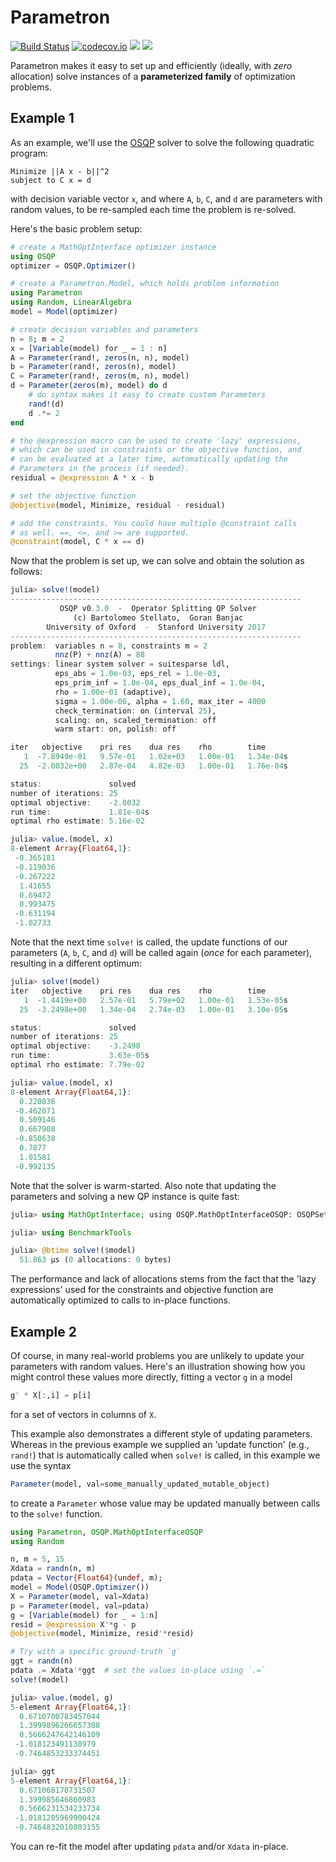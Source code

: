 # Parametron

[![Build Status](https://travis-ci.org/tkoolen/Parametron.jl.svg?branch=master)](https://travis-ci.org/tkoolen/Parametron.jl)
[![codecov.io](http://codecov.io/github/tkoolen/Parametron.jl/coverage.svg?branch=master)](http://codecov.io/github/tkoolen/Parametron.jl?branch=master)
[![](https://img.shields.io/badge/docs-latest-blue.svg)](https://tkoolen.github.io/Parametron.jl/latest)
[![](https://img.shields.io/badge/docs-stable-blue.svg)](https://tkoolen.github.io/Parametron.jl/stable)

Parametron makes it easy to set up and efficiently (ideally, with *zero* allocation) solve instances of a **parameterized family** of optimization problems.

## Example 1

As an example, we'll use the [OSQP](https://github.com/oxfordcontrol/OSQP.jl) solver to solve the following quadratic program:

```
Minimize ||A x - b||^2
subject to C x = d
```

with decision variable vector `x`, and where `A`, `b`, `C`, and `d` are parameters with random values, to be re-sampled each time the problem is re-solved.

Here's the basic problem setup:

```julia
# create a MathOptInterface optimizer instance
using OSQP
optimizer = OSQP.Optimizer()

# create a Parametron.Model, which holds problem information
using Parametron
using Random, LinearAlgebra
model = Model(optimizer)

# create decision variables and parameters
n = 8; m = 2
x = [Variable(model) for _ = 1 : n]
A = Parameter(rand!, zeros(n, n), model)
b = Parameter(rand!, zeros(n), model)
C = Parameter(rand!, zeros(m, n), model)
d = Parameter(zeros(m), model) do d
    # do syntax makes it easy to create custom Parameters
    rand!(d)
    d .*= 2
end

# the @expression macro can be used to create 'lazy' expressions,
# which can be used in constraints or the objective function, and
# can be evaluated at a later time, automatically updating the
# Parameters in the process (if needed).
residual = @expression A * x - b

# set the objective function
@objective(model, Minimize, residual ⋅ residual)

# add the constraints. You could have multiple @constraint calls
# as well. ==, <=, and >= are supported.
@constraint(model, C * x == d)
```

Now that the problem is set up, we can solve and obtain the solution as follows:

```julia
julia> solve!(model)
-----------------------------------------------------------------
           OSQP v0.3.0  -  Operator Splitting QP Solver
              (c) Bartolomeo Stellato,  Goran Banjac
        University of Oxford  -  Stanford University 2017
-----------------------------------------------------------------
problem:  variables n = 8, constraints m = 2
          nnz(P) + nnz(A) = 88
settings: linear system solver = suitesparse ldl,
          eps_abs = 1.0e-03, eps_rel = 1.0e-03,
          eps_prim_inf = 1.0e-04, eps_dual_inf = 1.0e-04,
          rho = 1.00e-01 (adaptive),
          sigma = 1.00e-06, alpha = 1.60, max_iter = 4000
          check_termination: on (interval 25),
          scaling: on, scaled_termination: off
          warm start: on, polish: off

iter   objective    pri res    dua res    rho        time
   1  -7.8949e-01   9.57e-01   1.02e+03   1.00e-01   1.34e-04s
  25  -2.0032e+00   2.87e-04   4.82e-03   1.00e-01   1.76e-04s

status:               solved
number of iterations: 25
optimal objective:    -2.0032
run time:             1.81e-04s
optimal rho estimate: 5.16e-02

julia> value.(model, x)
8-element Array{Float64,1}:
 -0.365181
 -0.119036
 -0.267222
  1.41655
  0.69472
  0.993475
 -0.631194
 -1.02733
```

Note that the next time `solve!` is called, the update functions of our parameters (`A`, `b`, `C`, and `d`) will be called again (*once* for each parameter), resulting in a different optimum:

```julia
julia> solve!(model)
iter   objective    pri res    dua res    rho        time
   1  -1.4419e+00   2.57e-01   5.79e+02   1.00e-01   1.53e-05s
  25  -3.2498e+00   1.34e-04   2.74e-03   1.00e-01   3.10e-05s

status:               solved
number of iterations: 25
optimal objective:    -3.2498
run time:             3.63e-05s
optimal rho estimate: 7.79e-02

julia> value.(model, x)
8-element Array{Float64,1}:
  0.220836
 -0.462071
  0.509146
  0.667908
 -0.850638
  0.7877
  1.01581
 -0.992135
```

Note that the solver is warm-started. Also note that updating the parameters and solving a new QP instance is quite fast:

```julia
julia> using MathOptInterface; using OSQP.MathOptInterfaceOSQP: OSQPSettings; MathOptInterface.set!(optimizer, OSQPSettings.Verbose(), false) # silence the optimizer

julia> using BenchmarkTools

julia> @btime solve!($model)
  51.863 μs (0 allocations: 0 bytes)
```

The performance and lack of allocations stems from the fact that the 'lazy expressions' used for the constraints and objective function are automatically optimized to calls to in-place functions.

## Example 2

Of course, in many real-world problems you are unlikely to update your parameters with random values.
Here's an illustration showing how you might control these values more directly, fitting a vector
`g` in a model

```julia
g' * X[:,i] ≈ p[i]
```

for a set of vectors in columns of `X`.

This example also demonstrates a different style of updating parameters. Whereas in the previous example we
supplied an 'update function' (e.g., `rand!`) that is automatically called when `solve!` is
called, in this example we use the syntax

```julia
Parameter(model, val=some_manually_updated_mutable_object)
```

to create a `Parameter` whose value may be updated manually between calls to the `solve!` function.

```julia
using Parametron, OSQP.MathOptInterfaceOSQP
using Random

n, m = 5, 15
Xdata = randn(n, m)
pdata = Vector{Float64}(undef, m);
model = Model(OSQP.Optimizer())
X = Parameter(model, val=Xdata)
p = Parameter(model, val=pdata)
g = [Variable(model) for _ = 1:n]
resid = @expression X'*g - p
@objective(model, Minimize, resid'*resid)

# Try with a specific ground-truth `g`
ggt = randn(n)
pdata .= Xdata'*ggt  # set the values in-place using `.=`
solve!(model)

julia> value.(model, g)
5-element Array{Float64,1}:
  0.6710700783457044
  1.3999896266657308
  0.5666247642146109
 -1.018123491138979
 -0.7464853233374451

julia> ggt
5-element Array{Float64,1}:
  0.671068170731507
  1.399985646860983
  0.5666231534233734
 -1.0181205969900424
 -0.7464832010803155
```

You can re-fit the model after updating `pdata` and/or `Xdata` in-place.
